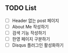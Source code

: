 ## TODO List  
- [ ] Header 없는 post 페이지 
- [ ] About Me 작성하기  
- [ ] 검색 기능 작성하기  
- [ ] 한영 페이지 구분하기  
- [ ] Disqus 플러그인 활성화하기
